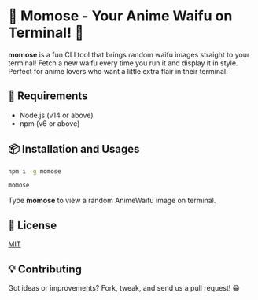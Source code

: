 # 🎉 Momose - Your Anime Waifu on Terminal! 🎉

**momose** is a fun CLI tool that brings random waifu images straight to your terminal! Fetch a new waifu every time you run it and display it in style. Perfect for anime lovers who want a little extra flair in their terminal.

## 🔧 Requirements

- Node.js (v14 or above)
- npm (v6 or above)

## 📦 Installation and Usages

```bash
npm i -g momose
```

```bash
momose
```
Type **momose** to view a random AnimeWaifu image on terminal.

## 📜 License

[MIT](LICENSE)

## 💡 Contributing

Got ideas or improvements? Fork, tweak, and send us a pull request! 😁